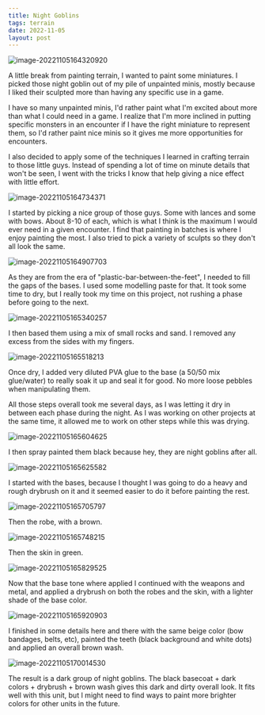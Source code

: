 ```yaml
---
title: Night Goblins
tags: terrain
date: 2022-11-05
layout: post
---
```


![image-20221105164320920](image-20221105164320920.png)

A little break from painting terrain, I wanted to paint some miniatures. I picked those night goblin out of my pile of unpainted minis, mostly because I liked their sculpted more than having any specific use in a game.

I have so many unpainted minis, I'd rather paint what I'm excited about more than what I could need in a game. I realize that I'm more inclined in putting specific monsters in an encounter if I have the right miniature to represent them, so I'd rather paint nice minis so it gives me more opportunities for encounters.

I also decided to apply some of the techniques I learned in crafting terrain to those little guys. Instead of spending a lot of time on minute details that won't be seen, I went with the tricks I know that help giving a nice effect with little effort.

![image-20221105164734371](image-20221105164734371.png)

I started by picking a nice group of those guys. Some with lances and some with bows. About 8-10 of each, which is what I think is the maximum I would ever need in a given encounter. I find that painting in batches is where I enjoy painting the most. I also tried to pick a variety of sculpts so they don't all look the same.

![image-20221105164907703](image-20221105164907703.png)

As they are from the era of "plastic-bar-between-the-feet", I needed to fill the gaps of the bases. I used some modelling paste for that. It took some time to dry, but I really took my time on this project, not rushing a phase before going to the next.

![image-20221105165340257](image-20221105165340257.png)

I then based them using a mix of small rocks and sand. I removed any excess from the sides with my fingers.

![image-20221105165518213](image-20221105165518213.png)

Once dry, I added very diluted PVA glue to the base (a 50/50 mix glue/water) to really soak it up and seal it for good. No more loose pebbles when manipulating them.

All those steps overall took me several days, as I was letting it dry in between each phase during the night. As I was working on other projects at the same time, it allowed me to work on other steps while this was drying.

![image-20221105165604625](image-20221105165604625.png)

I then spray painted them black because hey, they are night goblins after all.

![image-20221105165625582](image-20221105165625582.png)

I started with the bases, because I thought I was going to do a heavy and rough drybrush on it and it seemed easier to do it before painting the rest.

![image-20221105165705797](image-20221105165705797.png)

Then the robe, with a brown. 

![image-20221105165748215](image-20221105165748215.png)

Then the skin in green.

![image-20221105165829525](image-20221105165829525.png)

Now that the base tone where applied I continued with the weapons and metal, and applied a drybrush on both the robes and the skin, with a lighter shade of the base color.

![image-20221105165920903](image-20221105165920903.png)

I finished in some details here and there with the same beige color (bow bandages, belts, etc), painted the teeth (black background and white dots) and applied an overall brown wash.

![image-20221105170014530](image-20221105170014530.png)

The result is a dark group of night goblins. The black basecoat + dark colors + drybrush + brown wash gives this dark and dirty overall look. It fits well with this unit, but I might need to find ways to paint more brighter colors for other units in the future.